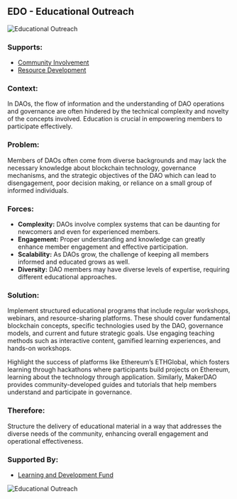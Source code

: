 ## EDO - Educational Outreach

![Educational Outreach](./output/illustrations/educational_outreach.png)

### Supports:

* [Community Involvement](./community_involvement.html)
* [Resource Development](./resource_development.html)

### Context:

In DAOs, the flow of information and the understanding of DAO operations and governance are often hindered by the technical complexity and novelty of the concepts involved. Education is crucial in empowering members to participate effectively.

### Problem:

Members of DAOs often come from diverse backgrounds and may lack the necessary knowledge about blockchain technology, governance mechanisms, and the strategic objectives of the DAO which can lead to disengagement, poor decision making, or reliance on a small group of informed individuals.

### Forces:

- **Complexity:** DAOs involve complex systems that can be daunting for newcomers and even for experienced members.
- **Engagement:** Proper understanding and knowledge can greatly enhance member engagement and effective participation.
- **Scalability:** As DAOs grow, the challenge of keeping all members informed and educated grows as well.
- **Diversity:** DAO members may have diverse levels of expertise, requiring different educational approaches.

### Solution:

Implement structured educational programs that include regular workshops, webinars, and resource-sharing platforms. These should cover fundamental blockchain concepts, specific technologies used by the DAO, governance models, and current and future strategic goals. Use engaging teaching methods such as interactive content, gamified learning experiences, and hands-on workshops. 

Highlight the success of platforms like Ethereum’s ETHGlobal, which fosters learning through hackathons where participants build projects on Ethereum, learning about the technology through application. Similarly, MakerDAO provides community-developed guides and tutorials that help members understand and participate in governance.

### Therefore:

Structure the delivery of educational material in a way that addresses the diverse needs of the community, enhancing overall engagement and operational effectiveness.

### Supported By:

* [Learning and Development Fund](./learning_and_development_fund.html)

![Educational Outreach](./output/educational_outreach_specific_graph.png)